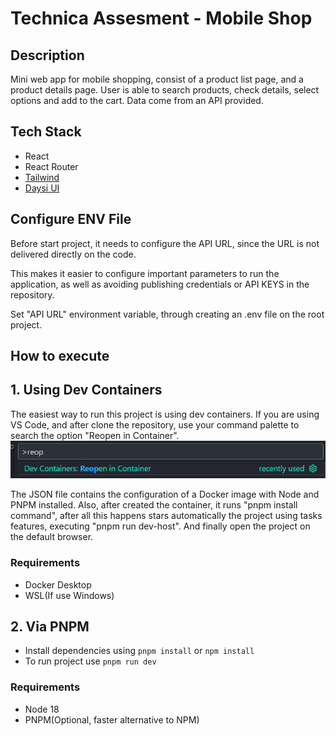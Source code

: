 # Technica Assesment - Mobile Shop

## Description
Mini web app for mobile shopping, consist of a product list page, and a product details page. User is able to search products, check details, select options and add to the cart. Data come from an API provided.

## Tech Stack
- React
- React Router
- [Tailwind](https://tailwindcss.com/docs/skew)
- [Daysi UI](https://daisyui.com/)

## Configure ENV File
Before start project, it needs to configure the API URL, since the URL is not delivered directly on the code. 

This makes it easier to configure important parameters to run the application, as well as avoiding publishing credentials or API KEYS in the repository.

Set "API URL" environment variable, through creating an .env file on the root project.
 
## How to execute

## 1. Using Dev Containers

The easiest way to run this project is using dev containers. If you are using VS Code, and after clone the repository, use your command palette to search the option "Reopen in Container".
![Dev Container](/public/docs/devcontainer.png)

The JSON file contains the configuration of a Docker image with Node and PNPM installed. Also, after created the container, it runs "pnpm install command", after all this happens stars automatically the project using tasks features, executing "pnpm run dev-host". And finally open the project on the default browser.

### Requirements
- Docker Desktop
- WSL(If use Windows)

## 2. Via PNPM
- Install dependencies using `pnpm install` or `npm install`
- To run project use `pnpm run dev`

### Requirements
- Node 18
- PNPM(Optional, faster alternative to NPM)

